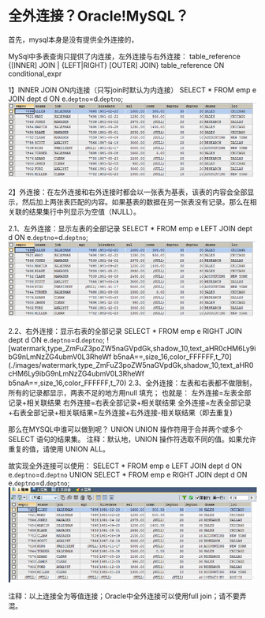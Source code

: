 # 全外连接？Oracle!MySQL？


<!--more-->

首先，mysql本身是没有提供全外连接的，

MySql中多表查询只提供了内连接，左外连接与右外连接：
table_reference {[INNER] JOIN | {LEFT|RIGHT} [OUTER] JOIN} table_reference ON conditional_expr

1】INNER JOIN ON内连接（只写join时默认为内连接）
SELECT * FROM emp e JOIN dept d ON e.`deptno`=d.`deptno`;
![watermark,type_ZmFuZ3poZW5naGVpdGk,shadow_10,text_aHR0cHM6Ly9ibG9nLmNzZG4ubmV0L3RheW5naA==,size_16,color_FFFFFF,t_70](./images/watermark,type_ZmFuZ3poZW5naGVpdGk,shadow_10,text_aHR0cHM6Ly9ibG9nLmNzZG4ubmV0L3RheW5naA==,size_16,color_FFFFFF,t_70)

2】外连接：在左外连接和右外连接时都会以一张表为基表，该表的内容会全部显示，然后加上两张表匹配的内容。如果基表的数据在另一张表没有记录。那么在相关联的结果集行中列显示为空值（NULL）。

2.1、左外连接：显示左表的全部记录
SELECT * FROM emp e LEFT JOIN dept d ON e.`deptno`=d.`deptno`;
![watermark,type_ZmFuZ3poZW5naGVpdGk,shadow_10,text_aHR0cHM6Ly9ibG9nLmNzZG4ubmdgtV0L3RheW5naA==,size_16,color_FFFFFF,t_70](./images/watermark,type_ZmFuZ3poZW5naGVpdGk,shadow_10,text_aHR0cHM6Ly9ibG9nLmNzZG4ubmdgtV0L3RheW5naA==,size_16,color_FFFFFF,t_70)

2.2、右外连接：显示右表的全部记录
SELECT * FROM emp e RIGHT JOIN dept d ON e.`deptno`=d.`deptno`;
![watermark,type_ZmFuZ3poZW5naGVpdGk,shadow_10,text_aHR0cHM6Ly9ibG9nLmNzZG4ubmV0L3RheWf b5naA==,size_16,color_FFFFFF,t_70](./images/watermark,type_ZmFuZ3poZW5naGVpdGk,shadow_10,text_aHR0cHM6Ly9ibG9nLmNzZG4ubmV0L3RheWf b5naA==,size_16,color_FFFFFF,t_70)
2.3、全外连接：左表和右表都不做限制，所有的记录都显示，两表不足的地方用null 填充；
也就是：
左外连接=左表全部记录+相关联结果
右外连接=右表全部记录+相关联结果
全外连接=左表全部记录+右表全部记录+相关联结果=左外连接+右外连接-相关联结果（即去重复)

那么在MYSQL中谁可以做到呢？
UNION
UNION 操作符用于合并两个或多个 SELECT 语句的结果集。
注释：默认地，UNION 操作符选取不同的值。如果允许重复的值，请使用 UNION ALL。

故实现全外连接可以使用：
SELECT * FROM emp e LEFT JOIN dept d ON e.`deptno`=d.`deptno`
UNION
SELECT * FROM emp e RIGHT JOIN dept d ON e.`deptno`=d.`deptno`;
![watermark,type_ZmFuZ3poZW5naGVpdGk,shadow_10,text_aHR0cHM6Ly9ibG9nLmNzZG4ubmV0L3fffRheW5naA==,size_16,color_FFFFFF,t_70](./images/watermark,type_ZmFuZ3poZW5naGVpdGk,shadow_10,text_aHR0cHM6Ly9ibG9nLmNzZG4ubmV0L3fffRheW5naA==,size_16,color_FFFFFF,t_70)

注释：以上连接全为等值连接；Oracle中全外连接可以使用full join；请不要弄混。

